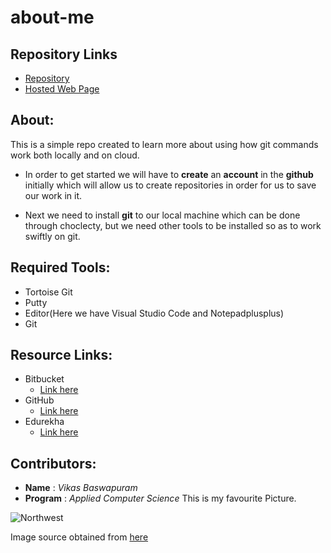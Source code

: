 # about-me

## Repository Links

* [Repository](https://github.com/Vikas2004/about-me)
* [Hosted Web Page](https://vikas2004.github.io/about-me/)

## About:
This is a simple repo created to learn more about using how git commands work both locally and on cloud.

* In order to get started we will have to **create** an **account** in the **github** initially which will allow us to create repositories in order for us to save our work in it.

* Next we need to install **git** to our local machine which can be done through choclecty, but we need other tools to be installed so as to work swiftly on git. 


## Required Tools:

* Tortoise Git
* Putty
* Editor(Here we have Visual Studio Code and Notepadplusplus)
* Git

## Resource Links:

* Bitbucket
  * [Link here](https://www.atlassian.com/git/tutorials/learn-git-with-bitbucket-cloud)
* GitHub
  * [Link here](https://help.github.com/en) 
* Edurekha
  * [Link here](https://www.edureka.co/blog/how-to-use-github/) 


## Contributors:

- **Name** : *Vikas Baswapuram*
- **Program** : *Applied Computer Science* 
This is my favourite Picture.

![Northwest](https://www.nwmissouri.edu/facts/image/admin-building.jpg)

Image source obtained from [here](https://www.google.com/url?sa=i&source=images&cd=&cad=rja&uact=8&ved=2ahUKEwja__G_kqznAhXvk60KHWAgCd4QjB16BAgBEAM&url=https%3A%2F%2Fwww.nwmissouri.edu%2Ffacts%2F&psig=AOvVaw0yyTqQMNE4nFozHrnfE2KS&ust=1580501876221283)



